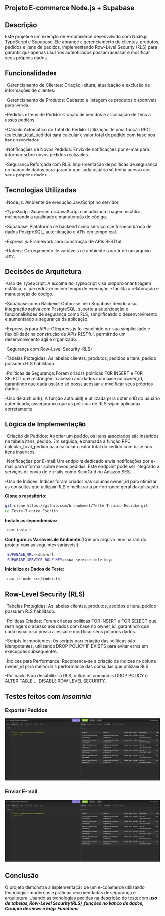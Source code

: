 ## Projeto E-commerce Node.js + Supabase


## Descrição
Este projeto é um exemplo de e-commerce desenvolvido com Node.js, TypeScript e Supabase. Ele abrange o gerenciamento de clientes, produtos, pedidos e itens de pedidos, implementando Row-Level Security (RLS) para garantir que apenas usuários autenticados possam acessar e modificar seus próprios dados.

## Funcionalidades

-Gerenciamento de Clientes: Criação, leitura, atualização e exclusão de informações de clientes.

-Gerenciamento de Produtos: Cadastro e listagem de produtos disponíveis para venda.

-Pedidos e Itens de Pedido: Criação de pedidos e associação de itens a esses pedidos.

-Cálculo Automático do Total do Pedido: Utilização de uma função RPC (calcular_total_pedido) para calcular o valor total do pedido com base nos itens associados.

-Notificações de Novos Pedidos: Envio de notificações por e-mail para informar sobre novos pedidos realizados.

-Segurança Reforçada com RLS: Implementação de políticas de segurança no banco de dados para garantir que cada usuário só tenha acesso aos seus próprios dados.

## Tecnologias Utilizadas

-Node.js: Ambiente de execução JavaScript no servidor.

-TypeScript: Superset do JavaScript que adiciona tipagem estática, melhorando a qualidade e manutenção do código.

-Supabase: Plataforma de backend como serviço que fornece banco de dados PostgreSQL, autenticação e APIs em tempo real.

-Express.js: Framework para construção de APIs RESTful.

-Dotenv: Carregamento de variáveis de ambiente a partir de um arquivo .env.

## Decisões de Arquitetura

-Uso de TypeScript: A escolha do TypeScript visa proporcionar tipagem estática, o que reduz erros em tempo de execução e facilita a refatoração e manutenção do código.

-Supabase como Backend: Optou-se pelo Supabase devido à sua integração nativa com PostgreSQL, suporte a autenticação e funcionalidades de segurança como RLS, simplificando o desenvolvimento e aumentando a segurança da aplicação.

-Express.js para APIs: O Express.js foi escolhido por sua simplicidade e flexibilidade na construção de APIs RESTful, permitindo um desenvolvimento ágil e organizado.

-Segurança com Row-Level Security (RLS)

-Tabelas Protegidas: As tabelas clientes, produtos, pedidos e itens_pedido possuem RLS habilitado.

-Políticas de Segurança: Foram criadas políticas FOR INSERT e FOR SELECT que restringem o acesso aos dados com base no owner_id, garantindo que cada usuário só possa acessar e modificar seus próprios dados.

-Uso de auth.uid(): A função auth.uid() é utilizada para obter o ID do usuário autenticado, assegurando que as políticas de RLS sejam aplicadas corretamente.

## Lógica de Implementação
-Criação de Pedidos: Ao criar um pedido, os itens associados são inseridos na tabela itens_pedido. Em seguida, é chamada a função RPC calcular_total_pedido para calcular o valor total do pedido com base nos itens inseridos.

-Notificações por E-mail: Um endpoint dedicado envia notificações por e-mail para informar sobre novos pedidos. Este endpoint pode ser integrado a serviços de envio de e-mails como SendGrid ou Amazon SES.

-Uso de Índices: Índices foram criados nas colunas owner_id para otimizar as consultas que utilizam RLS e melhorar a performance geral da aplicação.


**Clone o repositório:**
   ```bash
   git clone https://github.com/brunokemel/Teste-T-cnico-Escribo.git
   cd Teste-T-cnico-Escribo
   ```

   **Instale as dependencias:**
   ```bash
    npm install
   ```

   **Configure as Variáveis de Ambiente:**(Crie um arquivo .env na raiz do projeto com as seguintes variáveis:)
   ```bash
    SUPABASE_URL=<sua-url>
    SUPABASE_SERVICE_ROLE_KEY=<sua-service-role-key>
   ```

   **Inicialize os Dados de Teste:**
   ```bash
    npx ts-node src/index.ts
   ```

## Row-Level Security (RLS)
-Tabelas Protegidas: As tabelas clientes, produtos, pedidos e itens_pedido possuem RLS habilitado.

-Políticas Criadas: Foram criadas políticas FOR INSERT e FOR SELECT que restringem o acesso aos dados com base no owner_id, garantindo que cada usuário só possa acessar e modificar seus próprios dados.

-Scripts Idempotentes: Os scripts para criação das políticas são idempotentes, utilizando DROP POLICY IF EXISTS para evitar erros em execuções subsequentes.

-Índices para Performance: Recomenda-se a criação de índices na coluna owner_id para melhorar a performance das consultas que utilizam RLS.

-Rollback: Para desabilitar o RLS, utilize os comandos DROP POLICY e ALTER TABLE ... DISABLE ROW LEVEL SECURITY.

## Testes feitos com _insomnia_
### Exportar Pedidos
![Export Endpoint](Assets/testeExportarPedidos.png)

### Enviar E-mail
![Send Email Endpoint](assets/testeExportarPedidos.png)


## Conclusão
O projeto demonstra a implementação de um e-commerce utilizando tecnologias modernas e práticas recomendadas de segurança e arquitetura. Usando as tecnologias pedidas na descrição do teste com **_uso de tabelas, Row-Level Security(RLS), funções no banco de dados, Criação de views e Edge Functions_**